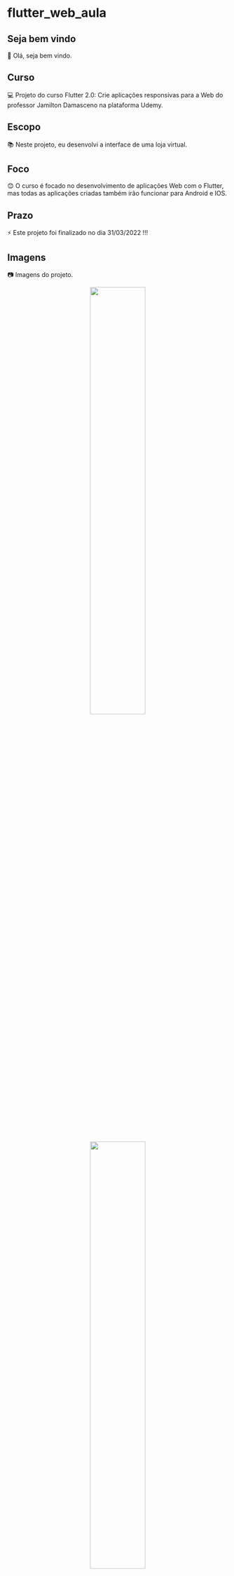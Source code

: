 # flutter_web_aula

## Seja bem vindo

👋 Olá, seja bem vindo.

## Curso

💻 Projeto do curso Flutter 2.0: Crie aplicações responsivas para a Web do professor Jamilton Damasceno na plataforma Udemy.

## Escopo

📚 Neste projeto, eu desenvolvi a interface de uma loja virtual.

## Foco

😊 O curso é focado no desenvolvimento de aplicações Web com o Flutter, mas todas as aplicações criadas também irão funcionar para Android e IOS.

## Prazo

⚡ Este projeto foi finalizado no dia 31/03/2022 !!!

## Imagens

:camera: Imagens do projeto.

<p float="left" align="center">
  <img src=https://i.ibb.co/WvJ8y68/Loja.jpg width="50%" />
  <img src=https://i.ibb.co/RTVKHWS/Loja-1.jpg width="50%" /> 
</p>
